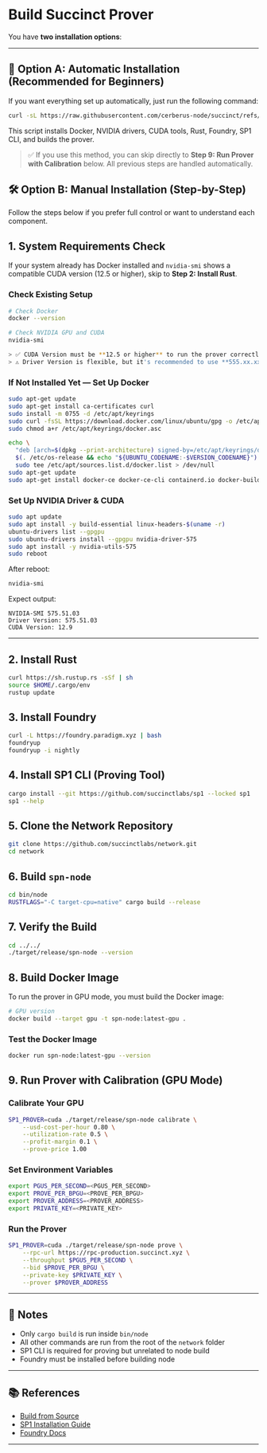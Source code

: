 # Build Succinct Prover

You have **two installation options**:

---

## 🚀 Option A: Automatic Installation (Recommended for Beginners)

If you want everything set up automatically, just run the following command:

```bash
curl -sL https://raw.githubusercontent.com/cerberus-node/succinct/refs/heads/main/auto-install.sh -o auto-install.sh  && chmod +x auto-install.sh  && bash auto-install.sh
```

This script installs Docker, NVIDIA drivers, CUDA tools, Rust, Foundry, SP1 CLI, and builds the prover.

> ✅ If you use this method, you can skip directly to **Step 9: Run Prover with Calibration** below. All previous steps are handled automatically.

## 🛠 Option B: Manual Installation (Step-by-Step)

Follow the steps below if you prefer full control or want to understand each component.

## 1. System Requirements Check

If your system already has Docker installed and `nvidia-smi` shows a compatible CUDA version (12.5 or higher), skip to **Step 2: Install Rust**.

### Check Existing Setup

```bash
# Check Docker
docker --version

# Check NVIDIA GPU and CUDA
nvidia-smi

> ✅ CUDA Version must be **12.5 or higher** to run the prover correctly.  
> ⚠️ Driver Version is flexible, but it's recommended to use **555.xx.xx or newer** for best compatibility.
```

### If Not Installed Yet — Set Up Docker

```bash
sudo apt-get update
sudo apt-get install ca-certificates curl
sudo install -m 0755 -d /etc/apt/keyrings
sudo curl -fsSL https://download.docker.com/linux/ubuntu/gpg -o /etc/apt/keyrings/docker.asc
sudo chmod a+r /etc/apt/keyrings/docker.asc

echo \
  "deb [arch=$(dpkg --print-architecture) signed-by=/etc/apt/keyrings/docker.asc] https://download.docker.com/linux/ubuntu \
  $(. /etc/os-release && echo "${UBUNTU_CODENAME:-$VERSION_CODENAME}") stable" | \
  sudo tee /etc/apt/sources.list.d/docker.list > /dev/null
sudo apt-get update
sudo apt-get install docker-ce docker-ce-cli containerd.io docker-buildx-plugin docker-compose-plugin
```

### Set Up NVIDIA Driver & CUDA

```bash
sudo apt update
sudo apt install -y build-essential linux-headers-$(uname -r)
ubuntu-drivers list --gpgpu
sudo ubuntu-drivers install --gpgpu nvidia-driver-575
sudo apt install -y nvidia-utils-575
sudo reboot
```

After reboot:

```bash
nvidia-smi
```

Expect output:

```
NVIDIA-SMI 575.51.03
Driver Version: 575.51.03
CUDA Version: 12.9
```

---

## 2. Install Rust

```bash
curl https://sh.rustup.rs -sSf | sh
source $HOME/.cargo/env
rustup update
```

## 3. Install Foundry

```bash
curl -L https://foundry.paradigm.xyz | bash
foundryup
foundryup -i nightly
```

## 4. Install SP1 CLI (Proving Tool)

```bash
cargo install --git https://github.com/succinctlabs/sp1 --locked sp1
sp1 --help
```

## 5. Clone the Network Repository

```bash
git clone https://github.com/succinctlabs/network.git
cd network
```

## 6. Build `spn-node`

```bash
cd bin/node
RUSTFLAGS="-C target-cpu=native" cargo build --release
```

## 7. Verify the Build

```bash
cd ../../
./target/release/spn-node --version
```

## 8. Build Docker Image

To run the prover in GPU mode, you must build the Docker image:

```bash
# GPU version
docker build --target gpu -t spn-node:latest-gpu .
```

### Test the Docker Image

```bash
docker run spn-node:latest-gpu --version
```

## 9. Run Prover with Calibration (GPU Mode)

### Calibrate Your GPU

```bash
SP1_PROVER=cuda ./target/release/spn-node calibrate \
    --usd-cost-per-hour 0.80 \
    --utilization-rate 0.5 \
    --profit-margin 0.1 \
    --prove-price 1.00
```

### Set Environment Variables

```bash
export PGUS_PER_SECOND=<PGUS_PER_SECOND>
export PROVE_PER_BPGU=<PROVE_PER_BPGU>
export PROVER_ADDRESS=<PROVER_ADDRESS>
export PRIVATE_KEY=<PRIVATE_KEY>
```

### Run the Prover

```bash
SP1_PROVER=cuda ./target/release/spn-node prove \
    --rpc-url https://rpc-production.succinct.xyz \
    --throughput $PGUS_PER_SECOND \
    --bid $PROVE_PER_BPGU \
    --private-key $PRIVATE_KEY \
    --prover $PROVER_ADDRESS
```

---

## 🔎 Notes

* Only `cargo build` is run inside `bin/node`
* All other commands are run from the root of the `network` folder
* SP1 CLI is required for proving but unrelated to node build
* Foundry must be installed before building node

---

## 📚 References

* [Build from Source](https://docs.succinct.xyz/docs/provers/installation/build-from-source)
* [SP1 Installation Guide](https://docs.succinct.xyz/docs/sp1/getting-started/install)
* [Foundry Docs](https://getfoundry.sh/)

---
